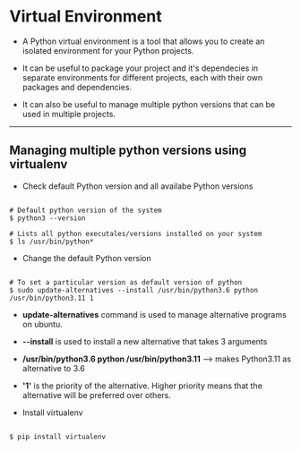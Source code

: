 # Virtual Environment

* A Python virtual environment is a tool that allows you to create an isolated environment for your Python projects.

* It can be useful to package your project and it's dependecies in separate environments for different projects, each with their own packages and dependencies.

* It can also be useful to manage multiple python versions that can be used in multiple projects.

---

## Managing multiple python versions using virtualenv

* Check default Python version and all availabe Python versions

```shell

# Default python version of the system
$ python3 --version

# Lists all python executales/versions installed on your system
$ ls /usr/bin/python*

```

* Change the default Python version

```shell

# To set a particular version as default version of python
$ sudo update-alternatives --install /usr/bin/python3.6 python /usr/bin/python3.11 1

```

  * **update-alternatives** command is used to manage alternative programs on ubuntu.
  * **--install** is used to install a new alternative that takes 3 arguments
  * **/usr/bin/python3.6 python /usr/bin/python3.11** --> makes Python3.11 as alternative to 3.6
  * **'1'** is the priority of the alternative. Higher priority means that the alternative will be preferred over others.
  

* Install virtualenv

```shell

$ pip install virtualenv
